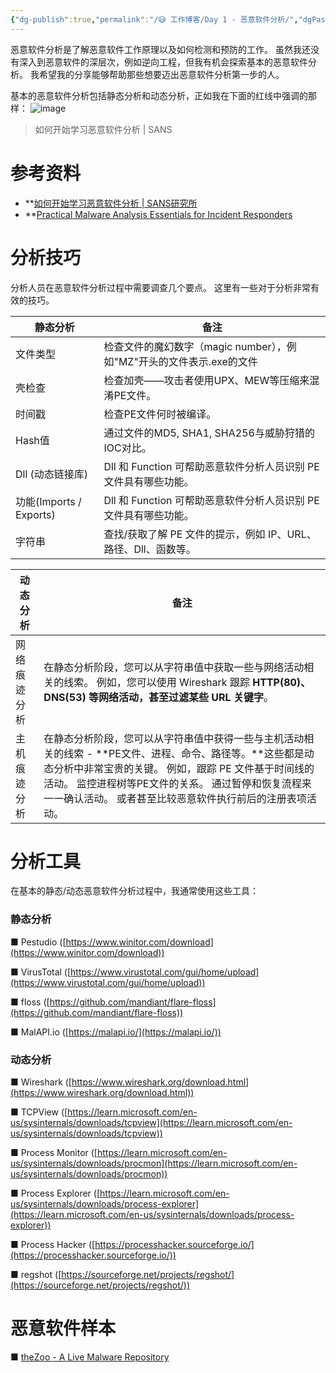 ```yaml
---
{"dg-publish":true,"permalink":"/😅 工作博客/Day 1 - 恶意软件分析/","dgPassFrontmatter":true,"created":"2023-12-19T16:09:17.370+08:00"}
---
```


恶意软件分析是了解恶意软件工作原理以及如何检测和预防的工作。 虽然我还没有深入到恶意软件的深层次，例如逆向工程，但我有机会探索基本的恶意软件分析。 我希望我的分享能够帮助那些想要迈出恶意软件分析第一步的人。

基本的恶意软件分析包括静态分析和动态分析，正如我在下面的红线中强调的那样： 
![image](https://tsec-weekly.oss-cn-beijing.aliyuncs.com/weekly/202312191609268.png)

> 如何开始学习恶意软件分析 | SANS

# 参考资料

* **[如何开始学习恶意软件分析 | SANS研究所](https://www.sans.org/blog/how-you-can-start-learning-malware-analysis/)
* **[Practical Malware Analysis Essentials for Incident Responders](https://www.youtube.com/watch?v=20xYpxe8mBg&feature=emb_title)

# 分析技巧

分析人员在恶意软件分析过程中需要调查几个要点。 这里有一些对于分析非常有效的技巧。

|静态分析|备注|
|---|---|
|文件类型|检查文件的魔幻数字（magic number），例如"MZ"开头的文件表示.exe的文件|
|壳检查|检查加壳——攻击者使用UPX、MEW等压缩来混淆PE文件。|
|时间戳|检查PE文件何时被编译。|
|Hash值|通过文件的MD5, SHA1, SHA256与威胁狩猎的IOC对比。|
|Dll (动态链接库)|Dll 和 Function 可帮助恶意软件分析人员识别 PE 文件具有哪些功能。|
|功能(Imports / Exports)|Dll 和 Function 可帮助恶意软件分析人员识别 PE 文件具有哪些功能。|
|字符串|查找/获取了解 PE 文件的提示，例如 IP、URL、路径、Dll、函数等。|

|动态分析|备注|
|---|---|
|网络痕迹分析|在静态分析阶段，您可以从字符串值中获取一些与网络活动相关的线索。 例如，您可以使用 Wireshark 跟踪 **HTTP(80)、DNS(53) 等网络活动，甚至过滤某些 URL 关键字**。|
|主机痕迹分析|在静态分析阶段，您可以从字符串值中获得一些与主机活动相关的线索 - **PE文件、进程、命令、路径等。**这些都是动态分析中非常宝贵的关键。 例如，跟踪 PE 文件基于时间线的活动。 监控进程树等PE文件的关系。 通过暂停和恢复流程来一一确认活动。 或者甚至比较恶意软件执行前后的注册表项活动。|

# 分析工具
在基本的静态/动态恶意软件分析过程中，我通常使用这些工具：
### 静态分析

■ Pestudio ([https://www.winitor.com/download](https://www.winitor.com/download))

■ VirusTotal ([https://www.virustotal.com/gui/home/upload](https://www.virustotal.com/gui/home/upload))

■ floss ([https://github.com/mandiant/flare-floss](https://github.com/mandiant/flare-floss))

■ MalAPI.io ([https://malapi.io/](https://malapi.io/))

### 动态分析

■ Wireshark ([https://www.wireshark.org/download.html](https://www.wireshark.org/download.html))

■ TCPView ([https://learn.microsoft.com/en-us/sysinternals/downloads/tcpview](https://learn.microsoft.com/en-us/sysinternals/downloads/tcpview))

■ Process Monitor ([https://learn.microsoft.com/en-us/sysinternals/downloads/procmon](https://learn.microsoft.com/en-us/sysinternals/downloads/procmon))

■ Process Explorer ([https://learn.microsoft.com/en-us/sysinternals/downloads/process-explorer](https://learn.microsoft.com/en-us/sysinternals/downloads/process-explorer))

■ Process Hacker ([https://processhacker.sourceforge.io/](https://processhacker.sourceforge.io/))

■ regshot ([https://sourceforge.net/projects/regshot/](https://sourceforge.net/projects/regshot/))

# 恶意软件样本

■ [theZoo - A Live Malware Repository](https://github.com/ytisf/theZoo)